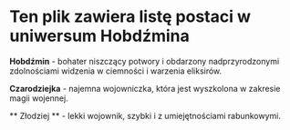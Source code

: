 # Ten plik zawiera listę postaci w uniwersum Hobdźmina

**Hobdźmin** - bohater niszczący potwory i obdarzony nadprzyrodzonymi zdolnościami widzenia w ciemności i warzenia eliksirów.

**Czarodziejka** - najemna wojowniczka, która jest wyszkolona w zakresie magii wojennej.

** Złodziej ** - lekki wojownik, szybki i z umiejętnościami rabunkowymi.

